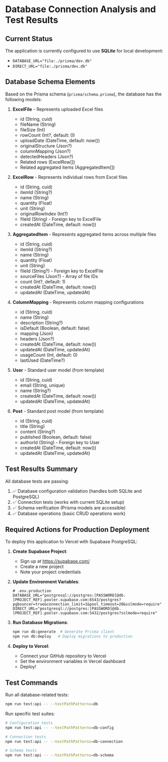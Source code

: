 # Database Connection Analysis and Test Results

## Current Status

The application is currently configured to use **SQLite** for local development:
- `DATABASE_URL="file:./prisma/dev.db"`
- `DIRECT_URL="file:./prisma/dev.db"`

## Database Schema Elements

Based on the Prisma schema (`prisma/schema.prisma`), the database has the following models:

1. **ExcelFile** - Represents uploaded Excel files
   - id (String, cuid)
   - fileName (String)
   - fileSize (Int)
   - rowCount (Int?, default: 0)
   - uploadDate (DateTime, default: now())
   - originalStructure (Json?)
   - columnMapping (Json?)
   - detectedHeaders (Json?)
   - Related rows (ExcelRow[])
   - Related aggregated items (AggregatedItem[])

2. **ExcelRow** - Represents individual rows from Excel files
   - id (String, cuid)
   - itemId (String?)
   - name (String)
   - quantity (Float)
   - unit (String)
   - originalRowIndex (Int?)
   - fileId (String) - Foreign key to ExcelFile
   - createdAt (DateTime, default: now())

3. **AggregatedItem** - Represents aggregated items across multiple files
   - id (String, cuid)
   - itemId (String?)
   - name (String)
   - quantity (Float)
   - unit (String)
   - fileId (String?) - Foreign key to ExcelFile
   - sourceFiles (Json?) - Array of file IDs
   - count (Int?, default: 1)
   - createdAt (DateTime, default: now())
   - updatedAt (DateTime, updatedAt)

4. **ColumnMapping** - Represents column mapping configurations
   - id (String, cuid)
   - name (String)
   - description (String?)
   - isDefault (Boolean, default: false)
   - mapping (Json)
   - headers (Json?)
   - createdAt (DateTime, default: now())
   - updatedAt (DateTime, updatedAt)
   - usageCount (Int, default: 0)
   - lastUsed (DateTime?)

5. **User** - Standard user model (from template)
   - id (String, cuid)
   - email (String, unique)
   - name (String?)
   - createdAt (DateTime, default: now())
   - updatedAt (DateTime, updatedAt)

6. **Post** - Standard post model (from template)
   - id (String, cuid)
   - title (String)
   - content (String?)
   - published (Boolean, default: false)
   - authorId (String) - Foreign key to User
   - createdAt (DateTime, default: now())
   - updatedAt (DateTime, updatedAt)

## Test Results Summary

All database tests are passing:
1. ✅ Database configuration validation (handles both SQLite and PostgreSQL)
2. ✅ Connection tests (works with current SQLite setup)
3. ✅ Schema verification (Prisma models are accessible)
4. ✅ Database operations (basic CRUD operations work)

## Required Actions for Production Deployment

To deploy this application to Vercel with Supabase PostgreSQL:

1. **Create Supabase Project**:
   - Sign up at https://supabase.com/
   - Create a new project
   - Note your project credentials

2. **Update Environment Variables**:
   ```env
   # .env.production
   DATABASE_URL="postgresql://postgres:[PASSWORD]@db.[PROJECT_REF].pooler.supabase.com:6543/postgres?pgbouncer=true&connection_limit=1&pool_timeout=20&sslmode=require"
   DIRECT_URL="postgresql://postgres:[PASSWORD]@db.[PROJECT_REF].pooler.supabase.com:5432/postgres?sslmode=require"
   ```

3. **Run Database Migrations**:
   ```bash
   npm run db:generate  # Generate Prisma client
   npm run db:deploy   # Deploy migrations to production
   ```

4. **Deploy to Vercel**:
   - Connect your GitHub repository to Vercel
   - Set the environment variables in Vercel dashboard
   - Deploy!

## Test Commands

Run all database-related tests:
```bash
npm run test:api -- --testPathPatterns=db
```

Run specific test suites:
```bash
# Configuration tests
npm run test:api -- --testPathPatterns=db-config

# Connection tests
npm run test:api -- --testPathPatterns=db-connection

# Schema tests
npm run test:api -- --testPathPatterns=db-schema
```